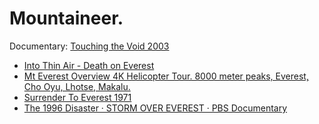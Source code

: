 # Mountaineer.
Documentary: [Touching the Void 2003](https://youtu.be/lHYwxoYsK0A)
- [Into Thin Air - Death on Everest](https://youtu.be/QTUdvIbvvKE)
- [Mt Everest Overview 4K Helicopter Tour. 8000 meter peaks, Everest, Cho Oyu, Lhotse, Makalu.](https://youtu.be/KoTe9J82LAI)
- [Surrender To Everest 1971](https://youtu.be/CSTkwMwRMi8)
- [The 1996 Disaster · STORM OVER EVEREST · PBS Documentary](https://youtu.be/So3vH9FY2H4)
